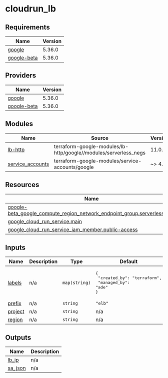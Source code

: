 # cloudrun_lb

<!-- BEGIN_TF_DOCS -->
## Requirements

| Name | Version |
|------|---------|
| <a name="requirement_google"></a> [google](#requirement\_google) | 5.36.0 |
| <a name="requirement_google-beta"></a> [google-beta](#requirement\_google-beta) | 5.36.0 |

## Providers

| Name | Version |
|------|---------|
| <a name="provider_google"></a> [google](#provider\_google) | 5.36.0 |
| <a name="provider_google-beta"></a> [google-beta](#provider\_google-beta) | 5.36.0 |

## Modules

| Name | Source | Version |
|------|--------|---------|
| <a name="module_lb-http"></a> [lb-http](#module\_lb-http) | terraform-google-modules/lb-http/google//modules/serverless_negs | 11.0.0 |
| <a name="module_service_accounts"></a> [service\_accounts](#module\_service\_accounts) | terraform-google-modules/service-accounts/google | ~> 4.2 |

## Resources

| Name | Type |
|------|------|
| [google-beta_google_compute_region_network_endpoint_group.serverless_neg](https://registry.terraform.io/providers/hashicorp/google-beta/5.36.0/docs/resources/google_compute_region_network_endpoint_group) | resource |
| [google_cloud_run_service.main](https://registry.terraform.io/providers/hashicorp/google/5.36.0/docs/resources/cloud_run_service) | resource |
| [google_cloud_run_service_iam_member.public-access](https://registry.terraform.io/providers/hashicorp/google/5.36.0/docs/resources/cloud_run_service_iam_member) | resource |

## Inputs

| Name | Description | Type | Default | Required |
|------|-------------|------|---------|:--------:|
| <a name="input_labels"></a> [labels](#input\_labels) | n/a | `map(string)` | <pre>{<br>  "created_by": "terraform",<br>  "managed_by": "ade"<br>}</pre> | no |
| <a name="input_prefix"></a> [prefix](#input\_prefix) | n/a | `string` | `"elb"` | no |
| <a name="input_project"></a> [project](#input\_project) | n/a | `string` | n/a | yes |
| <a name="input_region"></a> [region](#input\_region) | n/a | `string` | n/a | yes |

## Outputs

| Name | Description |
|------|-------------|
| <a name="output_lb_ip"></a> [lb\_ip](#output\_lb\_ip) | n/a |
| <a name="output_sa_json"></a> [sa\_json](#output\_sa\_json) | n/a |
<!-- END_TF_DOCS -->
